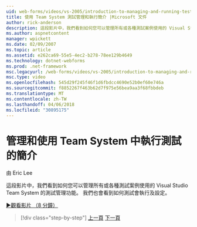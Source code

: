 ```yaml
---
uid: web-forms/videos/vs-2005/introduction-to-managing-and-running-tests-with-team-system
title: 使用 Team System 測試管理和執行簡介 |Microsoft 文件
author: rick-anderson
description: 這段影片中，我們看到如何您可以管理所有或各種測試案例使用的 Visual Studio Team System 的測試管理功能。 我們也會看到...
ms.author: aspnetcontent
manager: wpickett
ms.date: 02/09/2007
ms.topic: article
ms.assetid: e262ca69-55e5-4ec2-b278-78ee129b4649
ms.technology: dotnet-webforms
ms.prod: .net-framework
msc.legacyurl: /web-forms/videos/vs-2005/introduction-to-managing-and-running-tests-with-team-system
msc.type: video
ms.openlocfilehash: 545d29f245f46f1d6fbdcc4690e52b0ef60e746a
ms.sourcegitcommit: f8852267f463b62d7f975e56bea9aa3f68fbbdeb
ms.translationtype: MT
ms.contentlocale: zh-TW
ms.lasthandoff: 04/06/2018
ms.locfileid: "30895175"
---
```

<a name="introduction-to-managing-and-running-tests-with-team-system"></a>管理和使用 Team System 中執行測試的簡介
====================
由 Eric Lee

這段影片中，我們看到如何您可以管理所有或各種測試案例使用的 Visual Studio Team System 的測試管理功能。 我們也會看到如何測試會執行及設定。

[&#9654;觀看影片 （8 分鐘）](https://channel9.msdn.com/Blogs/ASP-NET-Site-Videos/introduction-to-managing-and-running-tests-with-team-system)

> [!div class="step-by-step"]
> [上一頁](introduction-to-manual-testing-with-team-system.md)
> [下一頁](measuring-the-business-value-of-ajax.md)
